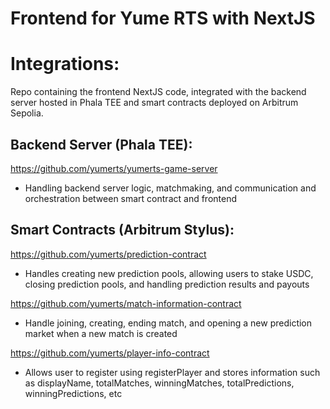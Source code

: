 # Frontend for Yume RTS with NextJS

# Integrations:

Repo containing the frontend NextJS code, integrated with the backend server hosted in Phala TEE and smart contracts deployed on Arbitrum Sepolia.

## Backend Server (Phala TEE):
https://github.com/yumerts/yumerts-game-server
- Handling backend server logic, matchmaking, and communication and orchestration between smart contract and frontend

## Smart Contracts (Arbitrum Stylus):
https://github.com/yumerts/prediction-contract
- Handles creating new prediction pools, allowing users to stake USDC, closing prediction pools, and handling prediction results and payouts
  
https://github.com/yumerts/match-information-contract
- Handle joining, creating, ending match, and opening a new prediction market when a new match is created

https://github.com/yumerts/player-info-contract
- Allows user to register using registerPlayer and stores information such as displayName, totalMatches, winningMatches, totalPredictions, winningPredictions, etc
